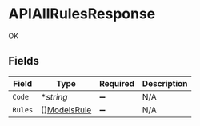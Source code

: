 # APIAllRulesResponse

OK


## Fields

| Field                                             | Type                                              | Required                                          | Description                                       |
| ------------------------------------------------- | ------------------------------------------------- | ------------------------------------------------- | ------------------------------------------------- |
| `Code`                                            | **string*                                         | :heavy_minus_sign:                                | N/A                                               |
| `Rules`                                           | [][ModelsRule](../../models/shared/modelsrule.md) | :heavy_minus_sign:                                | N/A                                               |